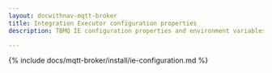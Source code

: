```yaml
---
layout: docwithnav-mqtt-broker
title: Integration Executor configuration properties
description: TBMQ IE configuration properties and environment variables

---
```


{% include docs/mqtt-broker/install/ie-configuration.md %}